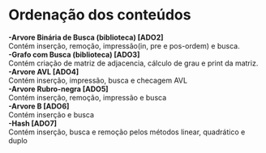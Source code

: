 # Ordenação dos conteúdos

<b>-Arvore Binária de Busca (biblioteca) [ADO2]</b><br>
Contém inserção, remoção, impressão(in, pre e pos-ordem) e busca.
<br>
<b>-Grafo com Busca (biblioteca) [ADO3]</b><br>
Contém criação de matriz de adjacencia, cálculo de grau e print da matriz.
<br>
<b>-Arvore AVL [ADO4]</b><br>
Contém inserção, impressão, busca e checagem AVL
<br>
<b>-Arvore Rubro-negra [ADO5]</b><br>
Contém inserção, remoção, impressão e busca
<br>
<b>-Arvore B [ADO6]</b><br>
Contém inserção e busca
<br>
<b>-Hash [ADO7]</b><br>
Contém inserção, busca e remoção pelos métodos linear, quadrático e duplo
<br>

